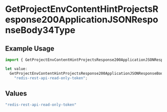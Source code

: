 # GetProjectEnvContentHintProjectsResponse200ApplicationJSONResponseBody34Type

## Example Usage

```typescript
import { GetProjectEnvContentHintProjectsResponse200ApplicationJSONResponseBody34Type } from "@vercel/sdk/models/operations/getprojectenv.js";

let value:
  GetProjectEnvContentHintProjectsResponse200ApplicationJSONResponseBody34Type =
    "redis-rest-api-read-only-token";
```

## Values

```typescript
"redis-rest-api-read-only-token"
```